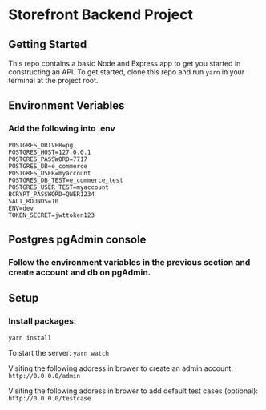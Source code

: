 # Storefront Backend Project

## Getting Started

This repo contains a basic Node and Express app to get you started in constructing an API. To get started, clone this repo and run `yarn` in your terminal at the project root.

## Environment Veriables
### Add the following into .env
```
POSTGRES_DRIVER=pg
POSTGRES_HOST=127.0.0.1
POSTGRES_PASSWORD=7717
POSTGRES_DB=e_commerce
POSTGRES_USER=myaccount
POSTGRES_DB_TEST=e_commerce_test
POSTGRES_USER_TEST=myaccount
BCRYPT_PASSWORD=QWER1234
SALT_ROUNDS=10
ENV=dev
TOKEN_SECRET=jwttoken123
```

## Postgres pgAdmin console
### Follow the environment variables in the previous section and create account and db on pgAdmin. 

## Setup
### Install packages: 
`yarn install`

To start the server: 
`yarn watch`

Visiting the following address in brower to create an admin account: 
`http://0.0.0.0/admin`

Visiting the following address in brower to add default test cases (optional): 
`http://0.0.0.0/testcase`